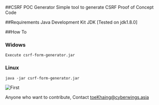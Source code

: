 ##CSRF POC Generator
Simple tool  to generate CSRF Proof of Concept Code


##Requirements
Java Development Kit JDK  [Tested on jdk1.8.0] 

##How To 
### Widows
    Execute csrf-form-generator.jar

### Linux
    java -jar csrf-form-generator.jar


![First](https://s14.postimg.org/3u7txi1s1/image.png)


Anyone who want to contribute, Contact toeKhaing@cyberwings.asia
